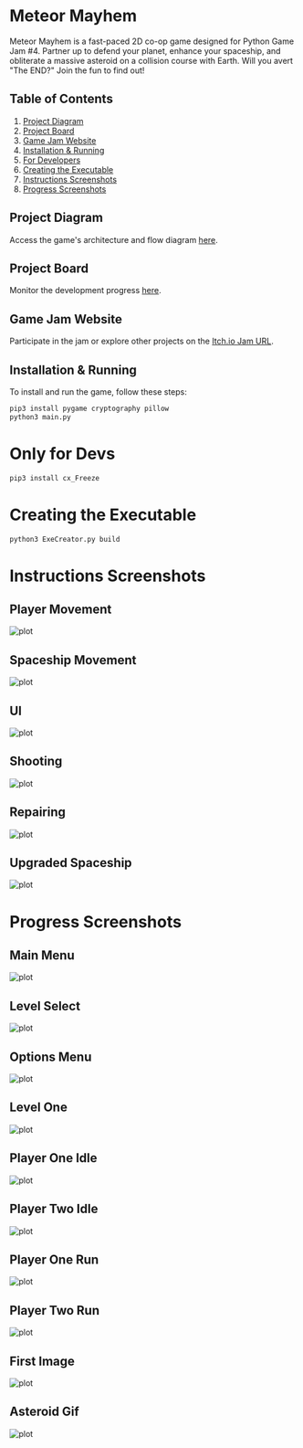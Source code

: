 # Meteor Mayhem

Meteor Mayhem is a fast-paced 2D co-op game designed for Python Game Jam #4. Partner up to defend your planet, enhance your spaceship, and obliterate a massive asteroid on a collision course with Earth. Will you avert "The END?" Join the fun to find out!

## Table of Contents
1. [Project Diagram](#project-diagram)
2. [Project Board](#project-board)
3. [Game Jam Website](#game-jam-website)
4. [Installation & Running](#installation--running)
5. [For Developers](#for-developers)
6. [Creating the Executable](#creating-the-executable)
7. [Instructions Screenshots](#instructions-screenshots)
8. [Progress Screenshots](#progress-screenshots)

## Project Diagram
Access the game's architecture and flow diagram [here](https://app.diagrams.net/#G1nsLd9JeE7rMO8jwjvZlMnjNApgCc7dCh).

## Project Board
Monitor the development progress [here](https://github.com/users/marcelo-rg/projects/2/views/2).

## Game Jam Website
Participate in the jam or explore other projects on the [Itch.io Jam URL](https://itch.io/jam/python-game-jam-4).

## Installation & Running
To install and run the game, follow these steps:

```bash
pip3 install pygame cryptography pillow
python3 main.py
```

# Only for Devs
```bash
pip3 install cx_Freeze
```

# Creating the Executable
```bash
python3 ExeCreator.py build
```

**Instructions Screenshots**
======
## Player Movement
![plot](./progress/player_movement.png)

## Spaceship Movement
![plot](./progress/spaceship_movement.png)

## UI
![plot](./progress/UI.png)

## Shooting
![plot](./progress/shooting.png)

## Repairing
![plot](./progress/repairing.png)

## Upgraded Spaceship
![plot](./progress/upgraded_spaceship.png)


**Progress Screenshots**
======
## Main Menu
![plot](./progress/main_Menu.png)

## Level Select
![plot](./progress/level_select.png)

## Options Menu
![plot](./progress/Options_Menu.png)

## Level One
![plot](./progress/level_one.png)

## Player One Idle
![plot](./progress/p1-idle.gif)

## Player Two Idle
![plot](./progress/p2-idle.gif)

## Player One Run
![plot](./progress/p1-run.gif)

## Player Two Run
![plot](./progress/p2-run.gif)

## First Image
![plot](./progress/first-image.png)

## Asteroid Gif
![plot](./progress/asteroid.gif)
